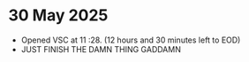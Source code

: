# 30 May 2025

- Opened VSC at 11 :28. (12 hours and 30 minutes left to EOD)
- JUST FINISH THE DAMN THING GADDAMN